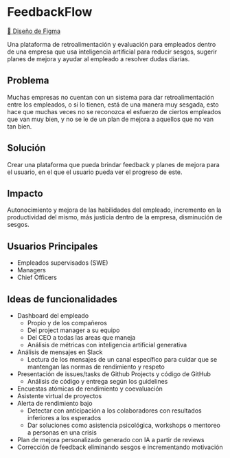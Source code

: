 # FeedbackFlow

[📌 Diseño de Figma](https://www.figma.com/file/klnYbVO4bRceWdcZrKkmZq/MockUp?type=design&node-id=0%3A1&mode=design&t=ZbcneFEULlyu53gy-1)

Una plataforma de retroalimentación y evaluación para empleados dentro de una empresa que usa inteligencia artificial para reducir sesgos, sugerir planes de mejora y ayudar al empleado a resolver dudas diarias.

## Problema 
Muchas empresas no cuentan con un sistema para dar retroalimentación entre los empleados, o si lo tienen, está de una manera muy sesgada, esto hace que muchas veces no se reconozca el esfuerzo de ciertos empleados que van muy bien, y no se le de un plan de mejora a aquellos que no van tan bien.

## Solución
Crear una plataforma que pueda brindar feedback y planes de mejora para el usuario, en el que el usuario pueda ver el progreso de este.

## Impacto
Autonocimiento y mejora de las habilidades del empleado, incremento en la productividad del mismo, más justicia dentro de la empresa, disminución de sesgos.

## Usuarios Principales
- Empleados supervisados (SWE)
- Managers
- Chief Officers

## Ideas de funcionalidades

- Dashboard del empleado
    - Propio y de los compañeros
    - Del project manager a su equipo
    - Del CEO a todas las areas que maneja
    - Análisis de métricas con inteligencia artificial generativa
- Análisis de mensajes en Slack
    - Lectura de los mensajes de un canal específico para cuidar que se mantengan las normas de rendimiento y respeto
- Presentación de issues/tasks de Github Projects y código de GitHub
    - Análisis de código y entrega según los guidelines
- Encuestas atómicas de rendimiento y coevaluación
- Asistente virtual de proyectos
- Alerta de rendimiento bajo
    - Detectar con anticipación a los colaboradores con resultados inferiores a los esperados
    - Dar soluciones como asistencia psicológica, workshops o mentoreo a personas en una crisis
- Plan de mejora personalizado generado con IA a partir de reviews
- Corrección de feedback eliminando sesgos e incrementando motivación
